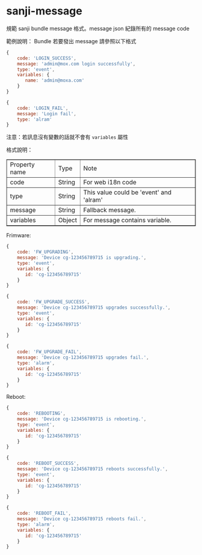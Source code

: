 sanji-message
=============
規範 sanji bundle message 格式。message json 紀錄所有的 message code


範例說明：
Bundle 若要發出 message 請參照以下格式

``` javascript
{
    code: 'LOGIN_SUCCESS',
    message: 'admin@mox.com login successfully',
    type: 'event',
    variables: {
       name: 'admin@moxa.com'
    }
}

{
    code: 'LOGIN_FAIL',
    message: 'Login fail',
    type: 'alram'
}
```
注意：若訊息沒有變數的話就不會有 `variables` 屬性

格式說明：
<table border="1">
 <tr>
  <td>Property name</td>
  <td>Type</td>
  <td>Note</td>
 </tr>
 <tr>
  <td>code</td>
  <td>String</td>
  <td>For web i18n code</td>
 </tr>
 <tr>
  <td>type</td>
  <td>String</td>
  <td>This value could be 'event' and 'alram'</td>
 </tr>
 <tr>
  <td>message</td>
  <td>String</td>
  <td>Fallback message.</td>
 </tr>
 <tr>
  <td>variables</td>
  <td>Object</td>
  <td>For message contains variable.</td>
 </tr>
</table>

Frimware:
``` javascript
{
    code: 'FW_UPGRADING',
    message: 'Device cg-123456789715 is upgrading.',
    type: 'event',
    variables: {
       id: 'cg-123456789715'
    }
}

{
    code: 'FW_UPGRADE_SUCCESS',
    message: 'Device cg-123456789715 upgrades successfully.',
    type: 'event',
    variables: {
       id: 'cg-123456789715'
    }
}

{
    code: 'FW_UPGRADE_FAIL',
    message: 'Device cg-123456789715 upgrades fail.',
    type: 'alarm',
    variables: {
       id: 'cg-123456789715'
    }
}
```

Reboot:
``` javascript
{
    code: 'REBOOTING',
    message: 'Device cg-123456789715 is rebooting.',
    type: 'event',
    variables: {
       id: 'cg-123456789715'
    }
}

{
    code: 'REBOOT_SUCCESS',
    message: 'Device cg-123456789715 reboots successfully.',
    type: 'event',
    variables: {
       id: 'cg-123456789715'
    }
}

{
    code: 'REBOOT_FAIL',
    message: 'Device cg-123456789715 reboots fail.',
    type: 'alarm',
    variables: {
       id: 'cg-123456789715'
    }
}
```
